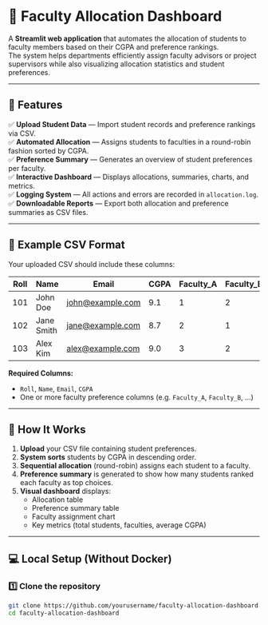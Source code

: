 # 📘 Faculty Allocation Dashboard

A **Streamlit web application** that automates the allocation of students to faculty members based on their CGPA and preference rankings.  
The system helps departments efficiently assign faculty advisors or project supervisors while also visualizing allocation statistics and student preferences.

---

## 🚀 Features

✅ **Upload Student Data** — Import student records and preference rankings via CSV.  
✅ **Automated Allocation** — Assigns students to faculties in a round-robin fashion sorted by CGPA.  
✅ **Preference Summary** — Generates an overview of student preferences per faculty.  
✅ **Interactive Dashboard** — Displays allocations, summaries, charts, and metrics.  
✅ **Logging System** — All actions and errors are recorded in `allocation.log`.  
✅ **Downloadable Reports** — Export both allocation and preference summaries as CSV files.

---

## 🧮 Example CSV Format

Your uploaded CSV should include these columns:

| Roll | Name | Email | CGPA | Faculty_A | Faculty_B | Faculty_C |
|------|------|--------|-------|------------|------------|------------|
| 101  | John Doe | john@example.com | 9.1 | 1 | 2 | 3 |
| 102  | Jane Smith | jane@example.com | 8.7 | 2 | 1 | 3 |
| 103  | Alex Kim | alex@example.com | 9.0 | 3 | 2 | 1 |

**Required Columns:**
- `Roll`, `Name`, `Email`, `CGPA`
- One or more faculty preference columns (e.g. `Faculty_A`, `Faculty_B`, ...)

---

## 🧠 How It Works

1. **Upload** your CSV file containing student preferences.  
2. **System sorts** students by CGPA in descending order.  
3. **Sequential allocation** (round-robin) assigns each student to a faculty.  
4. **Preference summary** is generated to show how many students ranked each faculty as top choices.  
5. **Visual dashboard** displays:
   - Allocation table
   - Preference summary table
   - Faculty assignment chart
   - Key metrics (total students, faculties, average CGPA)

---

## 💻 Local Setup (Without Docker)

### 1️⃣ Clone the repository
```bash
git clone https://github.com/yourusername/faculty-allocation-dashboard.git
cd faculty-allocation-dashboard
